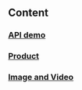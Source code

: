 ## Content
### [API demo](./api_demo.md)
### [Product](./product.md)
### [Image and Video](./image_and_video.md)

